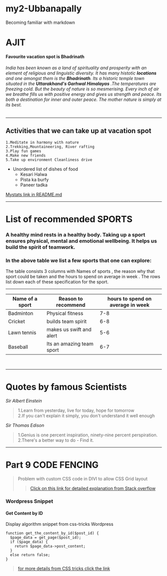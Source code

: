 # my2-Ubbanapally
Becoming familiar with markdown

# AJIT

#### Favourite vacation spot is Bhadrinath

 ###### India has been known as a land of spirituality and prosperity with an element of religious and linguistic diversity. It has many histotic **locations** and one amongst them is the **Bhadrinath**. Its a historic temple town situated in the __Uttarakhand's Garhwal Himalayas__ .The temperatures are freezing cold. But the beauty of nature is so mesmerising. Every inch of air we breathe fills us with positive energy and gives us strength and peace. Its both a destination for inner and outer peace. The mother nature is simply at its best.

---
## Activities that we can take up at vacation spot
    1.Meditate in harmony with nature
    2.Trekking,Mountaineering, River rafting
    3.Play fun games
    4.Make new friends
    5.Take up environment Cleanliness drive

* Unordered list of dishes of food
    * Kesari Halwa
    * Pista ka burfy
    * Paneer tadka

[Mystats link in README.md](MyStats.md) 

---
# List of recommended SPORTS<br>
###  A healthy mind rests in a healthy body. Taking up a sport ensures  physical, mental and emotional wellbeing. It helps us build the spirit of teamwork.

### In the above table we list a few sports that one can explore: <br>
The table consists 3 columns with Names of sports , the reason why that sport could be taken and the hours to spend on average in week . The rows list down each of these specification for the sport.

 --- 
| Name of a sport | Reason to recommend | hours to spend on average in week |
| --- | --- | --- |
|Badminton| Physical fitness | 7-8|
|Cricket | builds team spirit |   6-8  |
| Lawn tennis | makes us swift and alert |  5-6  |
| Baseball | Its an amazing team sport | 6-7 |
<br>

***
# Quotes by famous Scientists

*Sir Albert Einstein*
>1.Learn from yesterday, live for today, hope for tomorrow<br>
>2.If you can't explain it simply, you don't understand it well enough

*Sir Thomas Edison*
>1.Genius is one percent inspiration, ninety-nine percent perspiration.<br>
>2.There's a better way to do - Find it.

---
#  Part 9 CODE FENCING

> Problem with custom CSS code in DIVI to allow CSS Grid layout 
>>  [Click on this link for detailed explanation from Stack overflow](https://stackoverflow.com/questions/77040490/problem-with-custom-css-code-in-divi-to-allow-css-grid-layout)

### Wordpress Snippet
####  Get Content by ID <br>
Display algorithm snippet from css-tricks Wordpress
```
function get_the_content_by_id($post_id) {
  $page_data = get_page($post_id);
  if ($page_data) {
    return $page_data->post_content;
  }
  else return false;
}

```
> [for more details from CSS tricks click the link](https://css-tricks.com/snippets/wordpress/get-content-by-id/)

